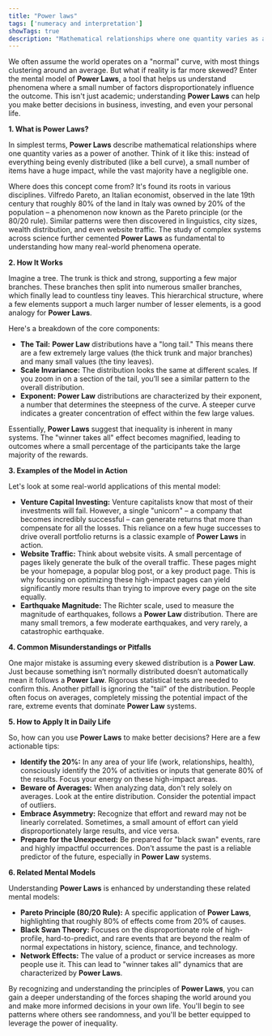 ```yaml
---
title: "Power laws"
tags: ['numeracy and interpretation']
showTags: true
description: "Mathematical relationships where one quantity varies as a power of another. Many natural and human-made phenomena follow power law distributions rather than normal distributions."
---
```



We often assume the world operates on a "normal" curve, with most things clustering around an average. But what if reality is far more skewed? Enter the mental model of **Power Laws**, a tool that helps us understand phenomena where a small number of factors disproportionately influence the outcome. This isn't just academic; understanding **Power Laws** can help you make better decisions in business, investing, and even your personal life.

**1. What is Power Laws?**

In simplest terms, **Power Laws** describe mathematical relationships where one quantity varies as a power of another. Think of it like this: instead of everything being evenly distributed (like a bell curve), a small number of items have a huge impact, while the vast majority have a negligible one.

Where does this concept come from? It's found its roots in various disciplines. Vilfredo Pareto, an Italian economist, observed in the late 19th century that roughly 80% of the land in Italy was owned by 20% of the population – a phenomenon now known as the Pareto principle (or the 80/20 rule). Similar patterns were then discovered in linguistics, city sizes, wealth distribution, and even website traffic. The study of complex systems across science further cemented **Power Laws** as fundamental to understanding how many real-world phenomena operate.

**2. How It Works**

Imagine a tree. The trunk is thick and strong, supporting a few major branches. These branches then split into numerous smaller branches, which finally lead to countless tiny leaves. This hierarchical structure, where a few elements support a much larger number of lesser elements, is a good analogy for **Power Laws**.

Here's a breakdown of the core components:

*   **The Tail:** **Power Law** distributions have a "long tail." This means there are a few extremely large values (the thick trunk and major branches) and many small values (the tiny leaves).
*   **Scale Invariance:** The distribution looks the same at different scales. If you zoom in on a section of the tail, you’ll see a similar pattern to the overall distribution.
*   **Exponent:** **Power Law** distributions are characterized by their exponent, a number that determines the steepness of the curve. A steeper curve indicates a greater concentration of effect within the few large values.

Essentially, **Power Laws** suggest that inequality is inherent in many systems. The "winner takes all" effect becomes magnified, leading to outcomes where a small percentage of the participants take the large majority of the rewards.

**3. Examples of the Model in Action**

Let's look at some real-world applications of this mental model:

*   **Venture Capital Investing:** Venture capitalists know that most of their investments will fail. However, a single "unicorn" – a company that becomes incredibly successful – can generate returns that more than compensate for all the losses. This reliance on a few huge successes to drive overall portfolio returns is a classic example of **Power Laws** in action.
*   **Website Traffic:** Think about website visits. A small percentage of pages likely generate the bulk of the overall traffic. These pages might be your homepage, a popular blog post, or a key product page. This is why focusing on optimizing these high-impact pages can yield significantly more results than trying to improve every page on the site equally.
*   **Earthquake Magnitude:** The Richter scale, used to measure the magnitude of earthquakes, follows a **Power Law** distribution. There are many small tremors, a few moderate earthquakes, and very rarely, a catastrophic earthquake.

**4. Common Misunderstandings or Pitfalls**

One major mistake is assuming every skewed distribution is a **Power Law**. Just because something isn’t normally distributed doesn’t automatically mean it follows a **Power Law**. Rigorous statistical tests are needed to confirm this. Another pitfall is ignoring the "tail" of the distribution. People often focus on averages, completely missing the potential impact of the rare, extreme events that dominate **Power Law** systems.

**5. How to Apply It in Daily Life**

So, how can you use **Power Laws** to make better decisions? Here are a few actionable tips:

*   **Identify the 20%:** In any area of your life (work, relationships, health), consciously identify the 20% of activities or inputs that generate 80% of the results. Focus your energy on these high-impact areas.
*   **Beware of Averages:** When analyzing data, don't rely solely on averages. Look at the entire distribution. Consider the potential impact of outliers.
*   **Embrace Asymmetry:** Recognize that effort and reward may not be linearly correlated. Sometimes, a small amount of effort can yield disproportionately large results, and vice versa.
*   **Prepare for the Unexpected:** Be prepared for "black swan" events, rare and highly impactful occurrences. Don't assume the past is a reliable predictor of the future, especially in **Power Law** systems.

**6. Related Mental Models**

Understanding **Power Laws** is enhanced by understanding these related mental models:

*   **Pareto Principle (80/20 Rule):** A specific application of **Power Laws**, highlighting that roughly 80% of effects come from 20% of causes.
*   **Black Swan Theory:** Focuses on the disproportionate role of high-profile, hard-to-predict, and rare events that are beyond the realm of normal expectations in history, science, finance, and technology.
*   **Network Effects:** The value of a product or service increases as more people use it. This can lead to "winner takes all" dynamics that are characterized by **Power Laws**.

By recognizing and understanding the principles of **Power Laws**, you can gain a deeper understanding of the forces shaping the world around you and make more informed decisions in your own life. You'll begin to see patterns where others see randomness, and you'll be better equipped to leverage the power of inequality.

